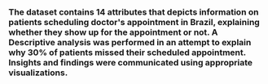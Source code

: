 ### The dataset contains 14 attributes that depicts information on patients scheduling doctor's appointment in Brazil, explaining whether they show up for the appointment or not. A Descriptive analysis was performed in an attempt to explain why 30% of patients missed their scheduled appointment. Insights and findings were communicated using appropriate visualizations.
